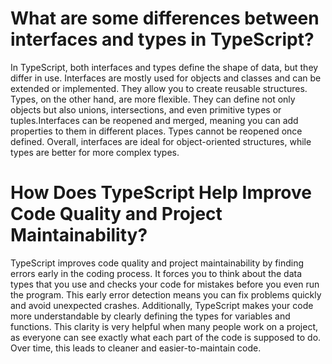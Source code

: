 # What are some differences between interfaces and types in TypeScript?

In TypeScript, both interfaces and types define the shape of data, but they differ in use. Interfaces are mostly used for objects and classes and can be extended or implemented. They allow you to create reusable structures. Types, on the other hand, are more flexible. They can define not only objects but also unions, intersections, and even primitive types or tuples.Interfaces can be reopened and merged, meaning you can add properties to them in different places. Types cannot be reopened once defined. Overall, interfaces are ideal for object-oriented structures, while types are better for more complex types.

# How Does TypeScript Help Improve Code Quality and Project Maintainability?

TypeScript improves code quality and project maintainability by finding errors early in the coding process. It forces you to think about the data types that you use and checks your code for mistakes before you even run the program. This early error detection means you can fix problems quickly and avoid unexpected crashes. Additionally, TypeScript makes your code more understandable by clearly defining the types for variables and functions. This clarity is very helpful when many people work on a project, as everyone can see exactly what each part of the code is supposed to do. Over time, this leads to cleaner and easier-to-maintain code.
